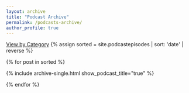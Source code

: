 ```yaml
---
layout: archive
title: "Podcast Archive"
permalink: /podcasts-archive/
author_profile: true
---
```

<a href="/podcasts/" class="archive__subtitle">View by Category</a>
    {% assign sorted = site.podcastepisodes | sort: 'date' | reverse %}

  {% for post in sorted %}

{% include archive-single.html show_podcast_title="true" %}

  {% endfor %}


  